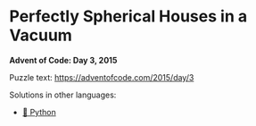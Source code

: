 # Perfectly Spherical Houses in a Vacuum

**Advent of Code: Day 3, 2015**

Puzzle text: <https://adventofcode.com/2015/day/3>

Solutions in other languages:

- [🐍 Python](../../../../python/2015/03_perfectly_spherical_houses_in_a_vacuum/README.md)
